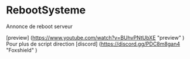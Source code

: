 # RebootSysteme
Annonce de reboot serveur 


[preview] (https://www.youtube.com/watch?v=BUhvPNtUbXE "preview" )
Pour plus de script direction [discord] (https://discord.gg/PDC8m8gan4 "Foxshield" )
